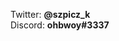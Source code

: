 Twitter: **@szpicz_k**<br>
Discord: **ohbwoy#3337**

<!---
ohbwoy/ohbwoy is a ✨ special ✨ repository because its `README.md` (this file) appears on your GitHub profile.
You can click the Preview link to take a look at your changes.
--->
